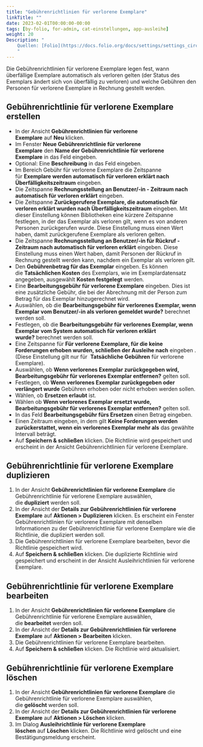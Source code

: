 ```yaml
---
title: "Gebührenrichtlinien für verlorene Exemplare"
linkTitle: ""
date: 2023-02-01T00:00:00-00:00
tags: [by-folio, for-admin, cat-einstellungen, app-ausleihe]
weight: 20
Description: "
    Quellen: [Folio](https://docs.folio.org/docs/settings/settings_circulation/settings_circulation/#lost-item-fee-policies ) & [GBV](https://info.gbv.de/pages/viewpage.action?pageId=844267640)
    "
---
```


Die Gebührenrichtlinien für verlorene Exemplare legen fest, wann überfällige Exemplare automatisch als verloren gelten (der Status des Exemplars ändert sich von überfällig zu verloren) und welche Gebühren den Personen für verlorene Exemplare in Rechnung gestellt werden.

## Gebührenrichtlinie für verlorene Exemplare erstellen

-   In der Ansicht **Gebührenrichtlinien für verlorene Exemplare** auf **Neu** klicken.
-   Im Fenster **Neue Gebührenrichtlinie für verlorene Exemplare** den **Name der Gebührenrichtlinie für verlorene Exemplare** in das Feld eingeben.
-   Optional: Eine **Beschreibung** in das Feld eingeben.
-   Im Bereich Gebühr für verlorene Exemplare die Zeitspanne für **Exemplare werden automatisch für verloren erklärt nach Überfälligkeitszeitraum** eingeben.
-   Die Zeitspanne **Rechnungsstellung an Benutzer/-in - Zeitraum nach automatisch für verloren erklärt** eingeben.
-   Die Zeitspanne **Zurückgerufene Exemplare, die automatisch für verloren erklärt wurden nach Überfälligkeitszeitraum** eingeben. Mit dieser Einstellung können Bibliotheken eine kürzere Zeitspanne festlegen, in der das Exemplar als verloren gilt, wenn es von anderen Personen zurückgerufen wurde. Diese Einstellung muss einen Wert haben, damit zurückgerufene Exemplare als verloren gelten.
-   Die Zeitspanne **Rechnungsstellung an Benutzer/-in für Rückruf - Zeitraum nach automatisch für verloren erklärt** eingeben. Diese Einstellung muss einen Wert haben, damit Personen der Rückruf in Rechnung gestellt werden kann, nachdem ein Exemplar als verloren gilt.
-   Den **Gebührenbetrag für das Exemplar** eingeben. Es können die **Tatsächlichen Kosten** des Exemplars, wie im Exemplardatensatz angegeben, ausgewählt **Kosten festgelegt** werden.
-   Eine **Bearbeitungsgebühr für verlorene Exemplare** eingeben. Dies ist eine zusätzliche Gebühr, die bei der Abrechnung mit der Person zum Betrag für das Exemplar hinzugerechnet wird.
-   Auswählen, ob die **Bearbeitungsgebühr für verlorenes Exemplar, wenn Exemplar vom Benutzer/-in als verloren gemeldet wurde?** berechnet werden soll.
-   Festlegen, ob die **Bearbeitungsgebühr für verlorenes Exemplar, wenn Exemplar vom System automatisch für verloren erklärt wurde?** berechnet werden soll.
-   Eine Zeitspanne für **Für verlorene Exemplare, für die keine Forderungen erhoben wurden, schließen der Ausleihe nach** eingeben . (Diese Einstellung gilt nur für  **Tatsächliche Gebühren** für verlorene Exemplare).
-   Auswählen, ob **Wenn verlorenes Exemplar zurückgegeben wird, Bearbeitungsgebühr für verlorenes Exemplar entfernen?** gelten soll.
-   Festlegen, ob **Wenn verlorenes Exemplar zurückgegeben oder verlängert wurde** Gebühren erhoben oder nicht erhoben werden sollen.
-   Wählen, ob **Ersetzen erlaubt** ist.
-   Wählen ob **Wenn verlorenes Exemplar ersetzt wurde, Bearbeitungsgebühr für verlorenes Exemplar entfernen?** gelten soll.
-   In das Feld **Bearbeitungsgebühr fürs Ersetzen** einen Betrag eingeben.
-   Einen Zeitraum eingeben, in dem gilt **Keine Forderungen werden zurückerstattet, wenn ein verlorenes Exemplar mehr als** das gewählte Intervall beträgt.
-   Auf **Speichern & schließen** klicken. Die Richtlinie wird gespeichert und erscheint in der Ansicht Gebührenrichtlinien für verlorene Exemplare.

## Gebührenrichtlinie für verlorene Exemplare duplizieren

1.  In der Ansicht **Gebührenrichtlinien für verlorene Exemplare** die Gebührenrichtlinie für verlorene Exemplare auswählen, die **dupliziert** werden soll.
2.  In der Ansicht der **Details zur Gebührenrichtlinien für verlorene Exemplare** auf **Aktionen > Duplizieren** klicken. Es erscheint ein Fenster Gebührenrichtlinien für verlorene Exemplare mit denselben Informationen zu der Gebührenrichtlinie für verlorene Exemplare wie die Richtlinie, die dupliziert werden soll.
3.  Die Gebührenrichtlinien für verlorene Exemplare bearbeiten, bevor die Richtlinie gespeichert wird.
4.  Auf **Speichern & schließen** klicken. Die duplizierte Richtlinie wird gespeichert und erscheint in der Ansicht Ausleihrichtlinien für verlorene Exemplare.

## Gebührenrichtlinie für verlorene Exemplare bearbeiten

1.  In der Ansicht **Gebührenrichtlinien für verlorene Exemplare** die Gebührenrichtlinie für verlorene Exemplare auswählen, die **bearbeitet** werden soll.
2.  In der Ansicht der **Details zur Gebührenrichtlinien für verlorene Exemplare** auf **Aktionen > Bearbeiten** klicken.
3.  Die Gebührenrichtlinien für verlorene Exemplare bearbeiten.
4.  Auf **Speichern & schließen** klicken. Die Richtlinie wird aktualisiert.

## Gebührenrichtlinie für verlorene Exemplare löschen

1.  In der Ansicht **Gebührenrichtlinien für verlorene Exemplare** die Gebührenrichtlinie für verlorene Exemplare auswählen, die **gelöscht** werden soll.
2.  In der Ansicht der **Details zur Gebührenrichtlinien für verlorene Exemplare** auf **Aktionen > Löschen** klicken.
3.  Im Dialog **Ausleihrichtlinie für verlorene Exemplare löschen** auf **Löschen** klicken. Die Richtlinie wird gelöscht und eine Bestätigungsmeldung erscheint.
